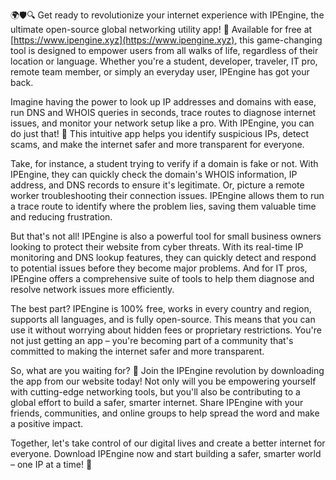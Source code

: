 🌍🛡️🔍 Get ready to revolutionize your internet experience with IPEngine, the ultimate open-source global networking utility app! 🚀 Available for free at [https://www.ipengine.xyz](https://www.ipengine.xyz), this game-changing tool is designed to empower users from all walks of life, regardless of their location or language. Whether you're a student, developer, traveler, IT pro, remote team member, or simply an everyday user, IPEngine has got your back.

Imagine having the power to look up IP addresses and domains with ease, run DNS and WHOIS queries in seconds, trace routes to diagnose internet issues, and monitor your network setup like a pro. With IPEngine, you can do just that! 📡 This intuitive app helps you identify suspicious IPs, detect scams, and make the internet safer and more transparent for everyone.

Take, for instance, a student trying to verify if a domain is fake or not. With IPEngine, they can quickly check the domain's WHOIS information, IP address, and DNS records to ensure it's legitimate. Or, picture a remote worker troubleshooting their connection issues. IPEngine allows them to run a trace route to identify where the problem lies, saving them valuable time and reducing frustration.

But that's not all! IPEngine is also a powerful tool for small business owners looking to protect their website from cyber threats. With its real-time IP monitoring and DNS lookup features, they can quickly detect and respond to potential issues before they become major problems. And for IT pros, IPEngine offers a comprehensive suite of tools to help them diagnose and resolve network issues more efficiently.

The best part? IPEngine is 100% free, works in every country and region, supports all languages, and is fully open-source. This means that you can use it without worrying about hidden fees or proprietary restrictions. You're not just getting an app – you're becoming part of a community that's committed to making the internet safer and more transparent.

So, what are you waiting for? 🤔 Join the IPEngine revolution by downloading the app from our website today! Not only will you be empowering yourself with cutting-edge networking tools, but you'll also be contributing to a global effort to build a safer, smarter internet. Share IPEngine with your friends, communities, and online groups to help spread the word and make a positive impact.

Together, let's take control of our digital lives and create a better internet for everyone. Download IPEngine now and start building a safer, smarter world – one IP at a time! 🌟
